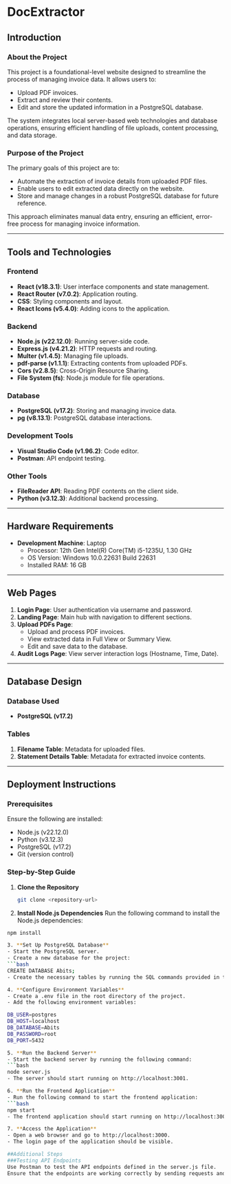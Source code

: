# DocExtractor

## Introduction

### About the Project
This project is a foundational-level website designed to streamline the process of managing invoice data. It allows users to:
- Upload PDF invoices.
- Extract and review their contents.
- Edit and store the updated information in a PostgreSQL database.

The system integrates local server-based web technologies and database operations, ensuring efficient handling of file uploads, content processing, and data storage.

### Purpose of the Project
The primary goals of this project are to:
- Automate the extraction of invoice details from uploaded PDF files.
- Enable users to edit extracted data directly on the website.
- Store and manage changes in a robust PostgreSQL database for future reference.

This approach eliminates manual data entry, ensuring an efficient, error-free process for managing invoice information.

---

## Tools and Technologies

### Frontend
- **React (v18.3.1)**: User interface components and state management.
- **React Router (v7.0.2)**: Application routing.
- **CSS**: Styling components and layout.
- **React Icons (v5.4.0)**: Adding icons to the application.

### Backend
- **Node.js (v22.12.0)**: Running server-side code.
- **Express.js (v4.21.2)**: HTTP requests and routing.
- **Multer (v1.4.5)**: Managing file uploads.
- **pdf-parse (v1.1.1)**: Extracting contents from uploaded PDFs.
- **Cors (v2.8.5)**: Cross-Origin Resource Sharing.
- **File System (fs)**: Node.js module for file operations.

### Database
- **PostgreSQL (v17.2)**: Storing and managing invoice data.
- **pg (v8.13.1)**: PostgreSQL database interactions.

### Development Tools
- **Visual Studio Code (v1.96.2)**: Code editor.
- **Postman**: API endpoint testing.

### Other Tools
- **FileReader API**: Reading PDF contents on the client side.
- **Python (v3.12.3)**: Additional backend processing.

---

## Hardware Requirements

- **Development Machine**: Laptop
  - Processor: 12th Gen Intel(R) Core(TM) i5-1235U, 1.30 GHz
  - OS Version: Windows 10.0.22631 Build 22631
  - Installed RAM: 16 GB

---

## Web Pages

1. **Login Page**: User authentication via username and password.
2. **Landing Page**: Main hub with navigation to different sections.
3. **Upload PDFs Page**: 
   - Upload and process PDF invoices.
   - View extracted data in Full View or Summary View.
   - Edit and save data to the database.
4. **Audit Logs Page**: View server interaction logs (Hostname, Time, Date).

---

## Database Design

### Database Used
- **PostgreSQL (v17.2)**

### Tables
1. **Filename Table**: Metadata for uploaded files.
2. **Statement Details Table**: Metadata for extracted invoice contents.

---

## Deployment Instructions

### Prerequisites
Ensure the following are installed:
- Node.js (v22.12.0)
- Python (v3.12.3)
- PostgreSQL (v17.2)
- Git (version control)

### Step-by-Step Guide
1. **Clone the Repository**
   ```bash
   git clone <repository-url>

2. **Install Node.js Dependencies**
  Run the following command to install the Node.js dependencies:
  ```bash
  npm install

3. **Set Up PostgreSQL Database**
- Start the PostgreSQL server.
- Create a new database for the project:
```bash
CREATE DATABASE Abits;
- Create the necessary tables by running the SQL commands provided in the server.js file or using a database management tool like pgAdmin.

4. **Configure Environment Variables**
- Create a .env file in the root directory of the project.
- Add the following environment variables:

DB_USER=postgres
DB_HOST=localhost
DB_DATABASE=Abits
DB_PASSWORD=root
DB_PORT=5432

5. **Run the Backend Server**
- Start the backend server by running the following command:
```bash
node server.js
- The server should start running on http://localhost:3001.

6. **Run the Frontend Application**
- Run the following command to start the frontend application:
```bash
npm start
- The frontend application should start running on http://localhost:3000.

7. **Access the Application**
- Open a web browser and go to http://localhost:3000.
- The login page of the application should be visible.

##Additional Steps
###Testing API Endpoints
Use Postman to test the API endpoints defined in the server.js file.
Ensure that the endpoints are working correctly by sending requests and verifying the responses.
